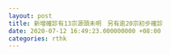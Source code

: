 ```yaml
---
layout: post
title: 新增確診有13宗源頭未明　另有逾20宗初步確診
date: 2020-07-12 16:49:23.000000000 +08:00
categories: rthk
---
```



